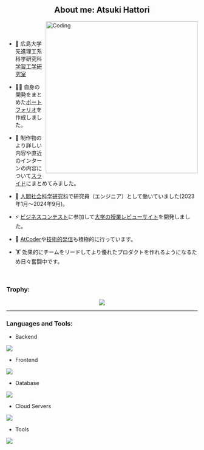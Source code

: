 
<h2 align="center">About me: Atsuki Hattori</h2>
<img align="right" alt="Coding" width="400" src="https://github.com/user-attachments/assets/c0b059ed-2025-471e-885b-03e1e505af77">
<br><br>

- 🏫 広島大学 先進理工系科学研究科<a href="https://web.learning-engineering.com/"> 学習工学研究室</a>

- 👨‍💻 自身の開発をまとめた<a href="https://portfolio-atsuki.web.app/">ポートフォリオ</a>を作成しました。

- 🎨 制作物のより詳しい内容や直近のインターンの内容について<a href="https://speakerdeck.com/atsukihat/zi-ji-shao-jie-suraido">スライド</a>にまとめてみました。

- 💬 <a href="https://home.hiroshima-u.ac.jp/ujima/onsei/index.html">人間社会科学研究科</a>で研究員（エンジニア）として働いていました(2023年1月〜2024年9月)。

- ⚡ <a href="https://www.hiroshima-u.ac.jp/iagcc/news/80635">ビジネスコンテスト</a>に参加して<a href="https://hirodai-kaede.com/">大学の授業レビューサイト</a>を開発しました。

- 🌱  <a href="https://jphacks.com/">AtCoder</a>や<a href="https://zenn.dev/atsukihat">技術的発信</a>も積極的に行っています。

- 🏋️ 効果的にチームをリードしてより優れたプロダクトを作れるようになるため日々奮闘中です。

<br>

<h3 align="left">Trophy:</h3>
  
<div align="center">
  <img src="https://github-profile-trophy.vercel.app/?username=atsukihat&theme=matrix&no-bg=true&no-frame=true&row=1&column=4&title=Issues,Commits,PullRequest,Repositories">
</div>

-----
<h3 align="left">Languages and Tools:</h3>

- Backend
<p align="left">
  <a href="https://skillicons.dev">
    <img src="https://skillicons.dev/icons?i=py,django,php,laravel" />
  </a>
</p>

- Frontend
<p align="left">
  <a href="https://skillicons.dev">
    <img src="https://skillicons.dev/icons?i=ts,js,vuejs,vuetify,react" />
  </a>
</p>

- Database
<p align="left">
  <a href="https://skillicons.dev">
    <img src="https://skillicons.dev/icons?i=mysql,postgres" />
  </a>
</p>

- Cloud Servers
<p align="left">
  <a href="https://skillicons.dev">
    <img src="https://skillicons.dev/icons?i=aws,firebase" />
  </a>
</p>

- Tools
<p align="left">
  <a href="https://skillicons.dev">
    <img src="https://skillicons.dev/icons?i=git,github,githubactions,docker,vim" />
  </a>
</p>

<br/>

 <br><br>
